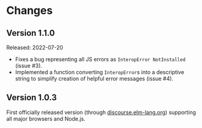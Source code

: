 Changes
=======


## Version 1.1.0

Released: 2022-07-20
* Fixes a bug representing all JS errors as `InteropError NotInstalled` (issue #3).
* Implemented a function converting `InteropError`s into a descriptive string to simplify creation of helpful error messages (issue #4).

## Version 1.0.3

First officially released version (through [discourse.elm-lang.org](https://discourse.elm-lang.org/t/elm-taskport-wrap-calls-to-javascript-functions-in-a-browser-or-node-js-as-elm-tasks/8509/5)) supporting all major browsers and Node.js.